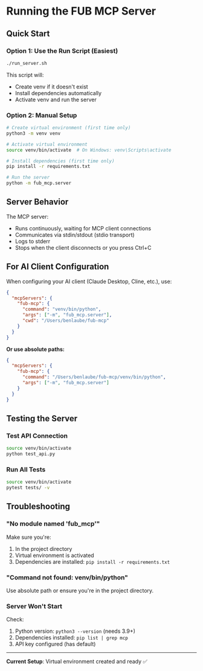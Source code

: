 # Running the FUB MCP Server

## Quick Start

### Option 1: Use the Run Script (Easiest)

```bash
./run_server.sh
```

This script will:
- Create venv if it doesn't exist
- Install dependencies automatically
- Activate venv and run the server

### Option 2: Manual Setup

```bash
# Create virtual environment (first time only)
python3 -m venv venv

# Activate virtual environment
source venv/bin/activate  # On Windows: venv\Scripts\activate

# Install dependencies (first time only)
pip install -r requirements.txt

# Run the server
python -m fub_mcp.server
```

## Server Behavior

The MCP server:
- Runs continuously, waiting for MCP client connections
- Communicates via stdin/stdout (stdio transport)
- Logs to stderr
- Stops when the client disconnects or you press Ctrl+C

## For AI Client Configuration

When configuring your AI client (Claude Desktop, Cline, etc.), use:

```json
{
  "mcpServers": {
    "fub-mcp": {
      "command": "venv/bin/python",
      "args": ["-m", "fub_mcp.server"],
      "cwd": "/Users/benlaube/fub-mcp"
    }
  }
}
```

**Or use absolute paths:**
```json
{
  "mcpServers": {
    "fub-mcp": {
      "command": "/Users/benlaube/fub-mcp/venv/bin/python",
      "args": ["-m", "fub_mcp.server"]
    }
  }
}
```

## Testing the Server

### Test API Connection
```bash
source venv/bin/activate
python test_api.py
```

### Run All Tests
```bash
source venv/bin/activate
pytest tests/ -v
```

## Troubleshooting

### "No module named 'fub_mcp'"
Make sure you're:
1. In the project directory
2. Virtual environment is activated
3. Dependencies are installed: `pip install -r requirements.txt`

### "Command not found: venv/bin/python"
Use absolute path or ensure you're in the project directory.

### Server Won't Start
Check:
1. Python version: `python3 --version` (needs 3.9+)
2. Dependencies installed: `pip list | grep mcp`
3. API key configured (has default)

---

**Current Setup**: Virtual environment created and ready ✅

